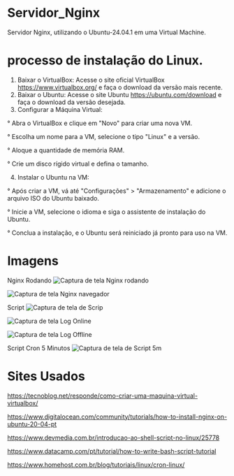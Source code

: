 # Servidor_Nginx
Servidor Nginx, utilizando o Ubuntu-24.04.1 em uma Virtual Machine.

# processo de instalação do Linux.
1. Baixar o VirtualBox: Acesse o site oficial VirtualBox https://www.virtualbox.org/ e faça o download da versão mais recente.
2. Baixar o Ubuntu: Acesse o site Ubuntu https://ubuntu.com/download e faça o download da versão desejada.
3. Configurar a Máquina Virtual:
   
° Abra o VirtualBox e clique em "Novo" para criar uma nova VM.

° Escolha um nome para a VM, selecione o tipo "Linux" e a versão.

° Aloque a quantidade de memória RAM.

° Crie um disco rígido virtual e defina o tamanho.

4. Instalar o Ubuntu na VM:

° Após criar a VM, vá até "Configurações" > "Armazenamento" e adicione o arquivo ISO do Ubuntu baixado.

° Inicie a VM, selecione o idioma e siga o assistente de instalação do Ubuntu.


° Conclua a instalação, e o Ubuntu será reiniciado já pronto para uso na VM.

# Imagens
Nginx Rodando
![Captura de tela Nginx rodando](https://github.com/user-attachments/assets/2a7be4a3-e728-4fb3-9e70-997dad81ee4a)


![Captura de tela Nginx navegador](https://github.com/user-attachments/assets/1710c2d0-fd58-4d42-ac26-a48ee480d7d8)

Script
![Captura de tela de Scrip](https://github.com/user-attachments/assets/2e3c878e-48dd-4a28-8ecc-3fddcf148bd2)


![Captura de tela Log Online](https://github.com/user-attachments/assets/a711ba33-f059-4648-9555-84ff1e8b0a65)


![Captura de tela Log Offline](https://github.com/user-attachments/assets/7cdbaaa7-2a9d-4c83-b5c9-6c6ef84bd3ff)

Script Cron 5 Minutos
![Captura de tela de Script 5m](https://github.com/user-attachments/assets/1d07c735-cfdb-4f84-a59d-b1f7cefaeae2)

# Sites Usados
https://tecnoblog.net/responde/como-criar-uma-maquina-virtual-virtualbox/

https://www.digitalocean.com/community/tutorials/how-to-install-nginx-on-ubuntu-20-04-pt

https://www.devmedia.com.br/introducao-ao-shell-script-no-linux/25778

https://www.datacamp.com/pt/tutorial/how-to-write-bash-script-tutorial

https://www.homehost.com.br/blog/tutoriais/linux/cron-linux/

